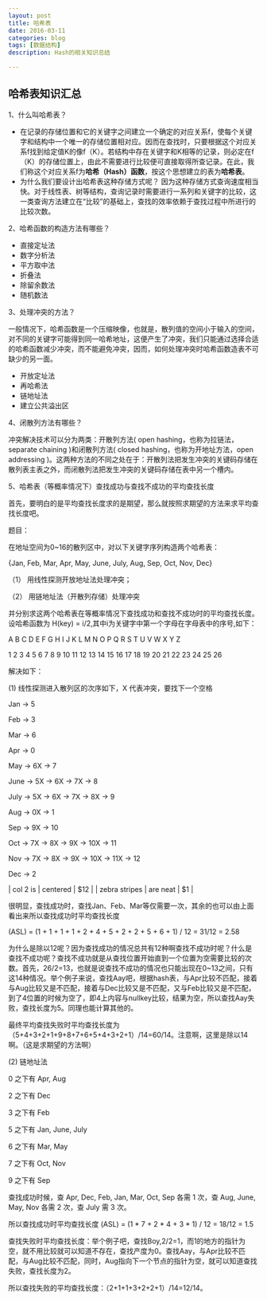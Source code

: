 ```yaml
---
layout: post
title: 哈希表
date: 2016-03-11
categories: blog
tags: [数据结构]
description: Hash的相关知识总结

---
```


## 哈希表知识汇总

1、什么叫哈希表？

* 在记录的存储位置和它的关键字之间建立一个确定的对应关系f，使每个关键字和结构中一个唯一的存储位置相对应。因而在查找时，只要根据这个对应关系f找到给定值K的像f（K）。若结构中存在关键字和K相等的记录，则必定在f（K）的存储位置上，由此不需要进行比较便可直接取得所查记录。在此，我们称这个对应关系f为**哈希（Hash）函数**，按这个思想建立的表为**哈希表**。
* 为什么我们要设计出哈希表这种存储方式呢？
因为这种存储方式查询速度相当快。对于线性表、树等结构，查询记录时需要进行一系列和关键字的比较，这一类查询方法建立在“比较”的基础上，查找的效率依赖于查找过程中所进行的比较次数。

2、哈希函数的构造方法有哪些？

* 直接定址法
* 数字分析法
* 平方取中法
* 折叠法
* 除留余数法
* 随机数法



3、处理冲突的方法？

一般情况下，哈希函数是一个压缩映像，也就是，散列值的空间小于输入的空间，对不同的关键字可能得到同一哈希地址，这便产生了冲突，我们只能通过选择合适的哈希函数减少冲突，而不能避免冲突，因而，如何处理冲突时哈希函数造表不可缺少的另一面。

* 开放定址法
* 再哈希法
* 链地址法
* 建立公共溢出区  

4、闭散列方法有哪些？

冲突解决技术可以分为两类：开散列方法( open hashing，也称为拉链法，separate chaining )和闭散列方法( closed hashing，也称为开地址方法，open addressing )。这两种方法的不同之处在于：开散列法把发生冲突的关键码存储在散列表主表之外，而闭散列法把发生冲突的关键码存储在表中另一个槽内。

5、哈希表（等概率情况下）查找成功与查找不成功的平均查找长度

首先，要明白的是平均查找长度求的是期望，那么就按照求期望的方法来求平均查找长度吧。

题目：

在地址空间为0~16的散列区中，对以下关键字序列构造两个哈希表：

{Jan, Feb, Mar, Apr, May,  June, July, Aug, Sep, Oct, Nov, Dec}

（1） 用线性探测开放地址法处理冲突；

（2） 用链地址法（开散列存储）处理冲突 

并分别求这两个哈希表在等概率情况下查找成功和查找不成功时的平均查找长度。设哈希函数为 
H(key) = i/2,其中i为关键字中第一个字母在字母表中的序号,如下：

A B C D E F G H I  J  K  L M  N   O  P Q   R  S  T   U   V   W  X  Y   Z

1 2 3 4 5 6 7 8 9 10 11 12 13 14 15 16 17 18 19 20  21  22  23  24 25 26

  解决如下：

(1) 线性探测进入散列区的次序如下，X 代表冲突，要找下一个空格

Jan -> 5

Feb -> 3

Mar -> 6

Apr -> 0

May -> 6X -> 7

June -> 5X -> 6X -> 7X -> 8

July -> 5X -> 6X -> 7X -> 8X -> 9

Aug -> 0X -> 1

Sep -> 9X -> 10

Oct -> 7X -> 8X -> 9X -> 10X -> 11

Nov -> 7X -> 8X -> 9X -> 10X -> 11X -> 12

Dec -> 2


| col 2 is      | centered      |   $12 |
| zebra stripes | are neat      |    $1 |

很明显，查找成功时，查找Jan、Feb、Mar等仅需要一次，其余的也可以由上面看出来所以查找成功时平均查找长度 

(ASL) = (1 + 1 + 1 + 1 + 2 + 4 + 5 + 2 + 2 + 5 + 6 + 1) / 12 = 31/12 = 2.58 

为什么是除以12呢？因为查找成功的情况总共有12种啊查找不成功时呢？什么是查找不成功呢？查找不成功就是从查找位置开始直到一个位置为空需要比较的次数。首先，26/2=13，也就是说查找不成功的情况也只能出现在0~13之间，只有这14种情况。举个例子来说，查找Aay吧，根据hash表，与Apr比较不匹配，接着与Aug比较又是不匹配，接着与Dec比较又是不匹配，又与Feb比较又是不匹配，到了4位置的时候为空了，即4上内容与nullkey比较，结果为空，所以查找Aay失败，查找长度为5。同理也能计算其他的。

最终平均查找失败时平均查找长度为（5+4+3+2+1+9+8+7+6+5+4+3+2+1）/14=60/14。注意啊，这里是除以14啊。（这是求期望的方法啊）

(2) 链地址法

0 之下有 Apr, Aug

2 之下有 Dec

3 之下有 Feb

5 之下有 Jan, June, July

6 之下有 Mar, May

7 之下有 Oct, Nov

9 之下有 Sep

查找成功时候，查 Apr, Dec, Feb, Jan, Mar, Oct, Sep 各需 1 次，查 Aug, June, May, Nov 各需 2 次，查 July 需 3 次。

所以查找成功时平均查找长度 (ASL) = (1 * 7 + 2 * 4 + 3 * 1) / 12 = 18/12 = 1.5

查找失败时平均查找长度：举个例子吧，查找Boy,2/2=1，而1的地方的指针为空，就不用比较就可以知道不存在，查找产度为0。查找Aay，与Apr比较不匹配，与Aug比较不匹配，同时，Aug指向下一个节点的指针为空，就可以知道查找失败，查找长度为2。

 所以查找失败的平均查找长度：（2+1+1+3+2+2+1）/14=12/14。
